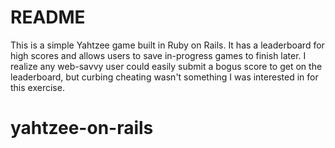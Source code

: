 # README

This is a simple Yahtzee game built in Ruby on Rails. It has a leaderboard for high scores and allows users to save in-progress games to finish later. I realize any web-savvy user could easily submit a bogus score to get on the leaderboard, but curbing cheating wasn't something I was interested in for this exercise.


# yahtzee-on-rails

